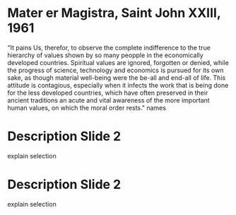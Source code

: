 # Mater er Magistra, Saint John XXIII, 1961
"It pains Us, therefor, to observe the complete indifference to the true hierarchy of values shown by so many peopple in the economically developed countries. Spiritual values are ignored, forgotten or denied, while the progress of science, technology and economics is pursued for its own sake, as though material well-being were the be-all and end-all of life. This attitude is contagious, especially when it infects the work that is being done for the less developed countries, which have often preserved in their ancient traditions an acute and vital awareness of the more important human values, on which the moral order rests."
names

# Description Slide 2
explain selection

#  Description Slide 2
explain selection
